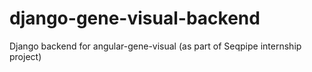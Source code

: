 # django-gene-visual-backend
Django backend for angular-gene-visual (as part of Seqpipe internship project)
